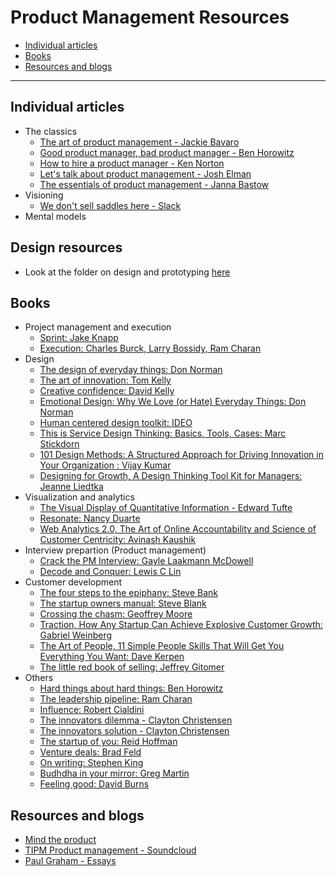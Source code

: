 # Product Management Resources 

* [Individual articles](#individual-articles) 
* [Books](#books)
* [Resources and blogs](#resources-and-blogs)

-----------------

## Individual articles

* The classics
	* [The art of product management - Jackie Bavaro](https://pmblog.quora.com/)
	* [Good product manager, bad product manager - Ben Horowitz](https://a16z.files.wordpress.com/2014/08/good-product-manager.pdf)
	* [How to hire a product manager - Ken Norton](https://www.kennorton.com/essays/productmanager.html)
	* [Let's talk about product management - Josh Elman](https://news.greylock.com/let-s-talk-about-product-management-d7bc5606e0c4)
	* [The essentials of product management - Janna Bastow](https://www.slideshare.net/bastow/essentials-of-product-management-22477334)
* Visioning 
	* [We don't sell saddles here - Slack](https://medium.com/@stewart/we-dont-sell-saddles-here-4c59524d650d)
* Mental models 


## Design resources 

* Look at the folder on design and prototyping [here](design_and_prototyping_resources/README.md)

## Books 

* Project management and execution 
	* [Sprint: Jake Knapp](https://www.amazon.in/Sprint-Solve-Problems-Test-Ideas/dp/150112174X/)
	* [Execution: Charles Burck,‎ Larry Bossidy,‎ Ram Charan](https://www.amazon.in/Execution-Discipline-Getting-Things-Done/dp/1847940684/)
* Design 
	* [The design of everyday things: Don Norman](https://www.amazon.in/Design-Everyday-Things-Don-Norman/dp/0465050654/)
	* [The art of innovation: Tom Kelly](https://www.amazon.in/Art-Innovation-Updated-42446/dp/1781256144/)
	* [Creative confidence: David Kelly](https://www.amazon.in/Creative-Confidence-Unleashing-Potential-Within/dp/038534936X/)
	* [Emotional Design: Why We Love (or Hate) Everyday Things: Don Norman](https://www.amazon.in/Emotional-Design-Love-Everyday-Things-ebook/dp/B06XCCSHDQ/)
	* [Human centered design toolkit: IDEO](https://www.ideo.com/post/design-kit)
	* [This is Service Design Thinking: Basics, Tools, Cases: Marc Stickdorn](https://www.amazon.in/This-Service-Design-Thinking-Basics/dp/1118156307)
	* [101 Design Methods: A Structured Approach for Driving Innovation in Your Organization : Vijay Kumar](https://www.amazon.in/101-Design-Methods-Structured-Organization/dp/1118083466/)
	* [Designing for Growth, A Design Thinking Tool Kit for Managers: Jeanne Liedtka](https://www.amazon.in/Designing-Growth-Thinking-Managers-Publishing/dp/0231158386/)
* Visualization and analytics 
	* [The Visual Display of Quantitative Information - Edward Tufte](https://www.amazon.in/Visual-Display-Quantitative-Information/dp/0961392142/)
	* [Resonate: Nancy Duarte](https://www.amazon.in/Resonate-Present-Stories-Transform-Audiences/dp/0470632011/)
	* [Web Analytics 2.0, The Art of Online Accountability and Science of Customer Centricity: Avinash Kaushik](https://www.amazon.in/Web-Analytics-2-0-Accountability-Centricity/dp/8126542454/)
* Interview prepartion (Product management)
	* [Crack the PM Interview: Gayle Laakmann McDowell](https://www.amazon.in/Cracking-PM-Interview-Product-Technology/dp/0984782818/)
	* [Decode and Conquer: Lewis C Lin](https://www.amazon.in/Decode-Conquer-Answers-Management-Interviews/dp/0615930417/)
* Customer development 
	* [The four steps to the epiphany: Steve Bank](https://www.amazon.com/Four-Steps-Epiphany-Steve-Blank/dp/0989200507)
	* [The startup owners manual: Steve Blank](https://www.amazon.in/Startup-Step-Step-Building-Company/dp/0984999302/)
	* [Crossing the chasm: Geoffrey Moore](https://www.amazon.in/Crossing-Chasm-3rd-Disruptive-Mainstream/dp/0062292986/)
	* [Traction, How Any Startup Can Achieve Explosive Customer Growth: Gabriel Weinberg](https://www.amazon.in/Traction-Startup-Achieve-Explosive-Customer/dp/0241242533/)
	* [The Art of People, 11 Simple People Skills That Will Get You Everything You Want: Dave Kerpen](https://www.amazon.in/Art-People-Simple-Skills-Everything/dp/0553419404/)
	* [The little red book of selling: Jeffrey Gitomer](https://www.amazon.in/Little-Red-Book-Selling-Principles/)
* Others 
	* [Hard things about hard things: Ben Horowitz](https://www.amazon.in/Hard-Thing-about-Building-Business/dp/0062273205/)
	* [The leadership pipeline: Ram Charan](https://www.amazon.in/Leadership-Pipeline-Build-Powered-Company/dp/8126531223/)
	* [Influence: Robert Cialdini](https://www.amazon.in/Influence-Psychology-Persuasion-Business-Essentials-ebook/dp/B002BD2UUC/)
	* [The innovators dilemma - Clayton Christensen](https://www.amazon.in/Innovators-Dilemma-Revolutionary-Business-Essentials/dp/0060521996/)
	* [The innovators solution - Clayton Christensen](https://www.amazon.in/Innovators-Solution-Creating-Sustaining-Successful/dp/1422196577/)
	* [The startup of you: Reid Hoffman](https://www.amazon.in/Start-up-You-Future-Yourself-Transform/dp/1847940803/)
	* [Venture deals: Brad Feld](https://www.amazon.in/Venture-Deals-Smarter-Lawyer-Capitalist/dp/0470929820/)
	* [On writing: Stephen King](https://www.amazon.in/Writing-Memoir-Craft-Stephen-King/dp/1444723251/)
	* [Budhdha in your mirror: Greg Martin](https://www.amazon.in/Buddha-Your-Mirror-Woody-Hochswender/dp/0967469783/)
	* [Feeling good: David Burns](https://www.amazon.in/Feeling-GooD-New-Mood-Therapy/dp/0380810336)


## Resources and blogs

* [Mind the product](https://www.mindtheproduct.com/)
* [TIPM Product management - Soundcloud](https://soundcloud.com/tipm) 
* [Paul Graham - Essays](http://www.paulgraham.com/articles.html)
